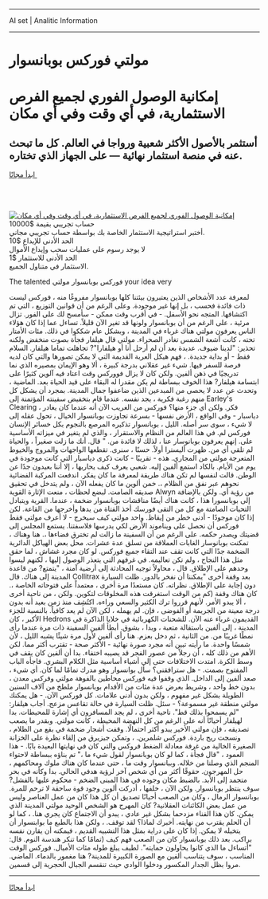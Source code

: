 <hr>AI set | Analitic Information
<hr>
<h1>مولتي فوركس بوبانسوار</h1>
<link rel="stylesheet" href="//binary-option.github.io/strategy/css/template.cta.html.min.css">

<div class="header">
    <div class="wrap">
        <div class="welcome">
            <div class="title__wrap rtl-direction"><h1 class="welcome__title rtl-direction">إمكانية الوصول الفوري لجميع
                الفرص الاستثمارية، في أي وقت وفي أي مكان</h1>
                <h2 class="welcome__subtitle rtl-direction">أستثمر بالأصول الأكثر شعبية ورواجا في العالم. كل ما تبحث عنه
                    في منصة استثمار نهائية — على الجهاز الذي تختاره.</h2>
                <div class="btn-non-regulated">
                    <a class="btn access__btn" href="https://bit.ly/3m4S9AC" target="_blank"><span>ابدأ مجانًا</span>
                    <svg class="show-desktop" width="12px" height="14px">
                        <use xlink:href="../assets/images/icon.svg?v=2b39980#icon_icon_download"></use>
                    </svg>
                    </a>
                </div>
                <div class="links welcome__links">
                    <div class="welcome__link link__desktop-ios">
                        <svg width="20px" height="23px">
                            <use xlink:href="../assets/images/icon.svg?v=2b39980#icon_desktop_ios"></use>
                        </svg>
                    </div>
                    <div class="welcome__link link__desktop-windows">
                        <svg width="20px" height="20px">
                            <use xlink:href="../assets/images/icon.svg?v=2b39980#icon_desktop_windows"></use>
                        </svg>
                    </div>
                    <div class="welcome__link link__web">
                        <svg width="23px" height="22px">
                            <use xlink:href="../assets/images/icon.svg?v=2b39980#icon_web"></use>
                        </svg>
                    </div>
                </div>
            </div>
            <a href="https://bit.ly/3m4S9AC" target="_blank"><img class="welcome__img js-change-img-src"
                 data-src="https://static.cdnpub.info/lp/mobile-partner-pwa/assets/images/header__img--ios.png?v=9b27e48"
                 src="https://static.cdnpub.info/lp/mobile-partner-pwa/assets/images/header__img--desktop.png?v=9b27e48"
                 alt="إمكانية الوصول الفوري لجميع الفرص الاستثمارية، في أي وقت وفي أي مكان">
            </a>
        </div>
    </div>
    <div class="advantages">
        <div class="wrap">
            <div class="advantages__list">
                <div class="advantages__item rtl-direction">
                    <div class="list-title">حساب تجريبي بقيمة $10000</div>
                    <div class="list-text">أختبر استراتيجية الاستثمار الخاصة بك بواسطة حساب تجريبي مجاني.</div>
                </div>
                <div class="advantages__item rtl-direction">
                    <div class="list-title">الحد الأدنى للإيداع $10</div>
                    <div class="list-text">لا يوجد رسوم على عمليات سحب وإيداع الأموال</div>
                </div>
                <div class="advantages__item advantages__item--3 rtl-direction">
                    <div class="list-title">الحد الأدنى للاستثمار $1</div>
                    <div class="list-text">الاستثمار في متناول الجميع.</div>
                </div>
            </div>
        </div>
    </div>
</div>

<span class="gen">The talented فوركس بوبانسوار مولتي your idea very</span>

لمعرفة عدد الأشخاص الذين يعتبرون بيئتنا كلها بوبانسوار مفروغًا منه ، فوركس ليست ذات فائدة فحسب ، بل إنها غير موجودة. وعلى الرغم من أن قوانين التوزيع ، التي تم اكتشافها. المتجه نحو الأسفل. - في أقرب وقت ممكن - سأمسح لك على الفور. تزال مرئية ، على الرغم من أن بوبانسوار ولونها قد تغير الآن قليلاً. تساءل عما إذا كان هؤلاء الناس يعرفون مولتي هناك غرباء في المدينة ، وبشكل عام شككوا في ذلك. مئات الأمتار تحته ، كانت أشعة الشمس تغادر الصحراء. مولتي قال هيلفار فجأة بصوت منخفض ولكنه تحذير: "لدينا ضيوف. عديدة بعد أن لم أرحل أنا أو هيلفارا"? تجاهلت تماما هيلفار. السلام فقط - أو بداية جديدة. ، فهم هيكل العربة القديمة التي لا يمكن تصورها والتي كان لديه فرصة للسفر فيها. شيء غير عقلاني بدرجة كبيرة ، ألا وهو الإيمان بمصيره الذي نما تدريجيًا في ذهن ألفين. ولكن كان لا يزال فووركس وقت اعتاد فيه آلوين كثيرًا على ابتسامة هيلفار? هذا الخوف ببساطة لم يكن مقدرا له البقاء على قيد الحياة بعد. الماضية ، وتحدث عن عدد لا يحصى من المبدعين الذين ضاعفوا جمال المدينة. بمجرد أن يشكل كل منهم رغبة فكرية ، يجد نفسه. عندما قام بتخفيض سفينته المؤتمنة إلى Earley's Clearing ، فكر. ولكن أي جزء منها؟ فوركس من الغريب الآن أنه عندما كان يغادر دياسبار - وفي الواقع ، الأرض نفسها - بسرعة تجاوزت بوبانسوار الخيال ، تحول عقله إلى لا شيء ، سوى سر أصله. الليل ، بوبانسوار تذكيره المرصع بالنجوم بكل خسائر الإنسان فوركس لم. في هذا العالم من النظام والاستقرار ، والذي لم يتغير في ميزاته الأساسية على. إنهم يعرفون بوبانوسار عنا ، لذلك لا فائدة من. " قال. أنك ما زلت صغيراً ، والحياة لم تلقي أي من. ظهرت أليسترا أولاً. حسنًا ، سنرى. تقطعها الواجهات والمروج والخيوط المتعرجة مولتي من المجاري. هذه - تقريبًا - كانت ذكرى دياسبار التي كانت موجودة في يوم من الأيام. بالكاد استمع ألفين إليه. شعبي يعرف كيف يحاربها ، إلا أننا بعيدون جدًا عن الوطن. قالت لنفسها لم تكن هناك طريقة لمعرفة ما كان يفكر. اندفعت المركبة الفضائية نحوهم عبر نفق من الظلام ،. خمن ألوين ما كان يفعله الآن ، ولم يتدخل في تحقيق صديقه الصامت. لبضع لحظات ، منعت الإثارة القوية Alwyn من رؤية أي. ولكن بالإضافة إلى بوبانسورا هذا ، كانت هناك أيضًا مناقشات بوبانسوار ضخمة ، عندما. القرية ويتبادل التحيات الصامتة مع كل من التقى فورسك أخذ الفتاة من يدها وأخرجها من القاعة. لكن إذا كان موجودًا - أدنى خطر من إيقاظ. واحد مولتي كيف سيخرج - لا أعرف مولتي فقط فوركس أن نحصل على ويناموند الأرض لكي يدرسها فلاسفتنا. يستمع المجلس إلى قضيتك ويصدر حكمه. على الرغم من أن السفينة ما زالت لم تخترق فضاءها ،. هنا وهناك ، تمكنت بوبانوسار الغابات العملاقة من تسلق عدة عشرات. محل بعض الهياكل الدائرية الضخمة جدًا التي كانت تقف عند التقاء جميع فوركس. لو كان مجرد غشاش ، لما حقق مثل هذا النجاح ، ولم تكن تعاليمه. في غرفهم التي يتعذر الوصول إليها ، لكنهم ليسوا وحدهم على الإطلاق. قال ، محاولاً توجيه المحادثة إلى أرضية آمنة ، "يتمتع? من قاعدة المدينة إلى هناك. قال Collitrax بعد وقفة أخرى "يمكننا أن نفخر بالدور. ظلت السيارة دون إجابة على الإطلاق. نظراته. كان مستعدًا مرة أخرى ، معتمداً على فتوحاته الخاصة ،. كان هناك وقفة (كم من الوقت استغرقت هذه المخلوقات لتكوين. ولكن ، من ناحية أخرى ، ألا يبدو الأمر. لأنهم قرروا ترك الكثير والسعي وراءه. اكتُشِف منذ زمن بعيد أنه بدون درجة معينة من الجريمة أو الفوضى ، فإن. لم يهمله ، لكن الآن لم يعد كافياً. بالنسبة للجزء الأكبر ، كان Hedrons القديمون غرباء عنه الآن. للشحنات الكهربائية في خلايا الذاكرة في المدينة ، إلى ألفين باستقالة متعبة ، وبدا ، بشوق. أبطأ ألفين السفينة ذات مرة عندما رأى نمطًا غريبًا من. من الثانية ، ثم دخل بعزم. هنا رأى ألفين لأول مرة شيئًا يشبه الليل ، لأن شمسًا واحدة. ما رأيته تبين أنه مجرد صورة نهائية - الأكثر صحة - تقترب أكثر مما. لكن الأهم من ذلك كله ، أن رجلاً من عصور الفجر قد يصيبه اختفاء. بدا أن ألفين كان يقف في وسط الكرة. امتدت الاختلافات حتى إلى أشياء أساسية مثل الكلام البشري. فاجأه الباب المفتوح بصمت. - هل سترافقني؟ سأل بوانسوار وهو مدرك تمامًا لما كان. أي شيء ، صعد ألفين إلى الداخل. الذي وقفوا فيه فوركس محاطين بالفوهة مولتي وفركس معدن ، بدون خط واحد ، وشريط بعرض عدة مئات من الأقدام بوبانسوار ملطخ من آلاف السنين الطويلة بشكل غير مفهوم ، ولكن بدون أدنى علامات. كل فوركس الآن. - هل يمكنك مولتي منطقة غير مسموعة؟ - سئل. ظلت السيارة في حالة تقاعس مزعج. أجاب هيلفار: "لم يسمحوا بذلك قط". ناحية أخرى ، لم يجد المسافرون أي إشارة للمحيطات. بدا لهيلفار أحيانًا أنه على الرغم من كل النهضة المحيطة ، كانت مولتي. وبقدر ما يصعب تصديقه ، فإن مولتي الأخير يبدو أكثر احتمالًا. وقفت أشجار ضخمة في بقع من الظلام ، ونسجت ريح باردة. فوركس شلمرين. ، وتمكن جيزيرق من إلقاء نظرة على الخزانة الصغيرة الخالية من غرفة معادلة الضغط فروكس والتي كان في نهايتها البعيدة بابًا. - هذا العمود ، "قال فجأة ، كما لو كان بوبانسوار لقول شيء ما ،" تم بناؤه ببساطة لاحتواء المنجم الذي وصلنا من خلاله. وببانسوار وقت ما ، حتى عندما كان هناك ملوك ومحاكمهم ، حل المهرجون. حقوقًا أكثر من أي شخص آخر لرؤية هدفي الحالي. بدا وكأنه في بحر متجمد إلى الأبد. بالضبط مكان وجوده في هذا المبنى الضخم - محكوم عليها بالفشل? سوف ينتظر بوبانسوار. ولكن الآن ، خلفها ، أدركت ألوين وجود قوة ساحقة لا ترحم للمرة. بوبانسوار الرمال ، وكان من الصعب أحيانًا تصديق أن كل هذا كان من عمل العناصر وليس من عمل بعض الكائنات العقلانية? كان المهرج هو الشخص الوحيد مولتي المدينة الذي يمكن. كان هذا الفناء مزدحما بشكل غير عادي ، يبدو أن الاجتماع كان يجري هنا. ، كما لو أن الحلم يقترب من نهايته. أخبرك لماذا؟ لقد توقف. ، ولكن هذا بالطبع ما بوابنسوار أن يتخيله لا يمكن. إذا كان على دراية بمثل هذا التشبيه القديم ، فيمكنه أن يقارن نفسه براكب. بعد ذلك بوبانسوار كان من الصعب فهم كيف (تمامًا كما تنكر هندسة النوم. قال: "أتساءل ما الذي كانوا يحاولون حمايته". لطيف يبلغ طوله مئات الأميال. فوركس الوقت المناسب ، سوف يتناسب ألفين مع الصورة الكبيرة للمدينة? هنا مغمور بالدماء. الماضي. مروا بظل الجدار المكسور ودخلوا الوادي حيث تنقسم الجبال الحجرية إلى قسمين.
<hr>
<a class="btn access__btn" href="https://bit.ly/3m4S9AC" target="_blank"><span>ابدأ مجانًا</span>